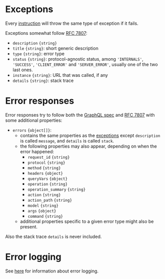 # Exceptions

Every [instruction](usage.md#instructions) will throw the same type of
exception if it fails.

Exceptions somewhat follow [RFC 7807](https://tools.ietf.org/rfc/rfc7807.txt):
  - `description` `{string}`
  - `title` `{string}`: short generic description
  - `type` `{string}`: error type
  - `status` `{string}`: protocol-agnostic status, among `'INTERNALS'`,
    `'SUCCESS'`, `'CLIENT_ERROR'` and `'SERVER_ERROR'`, usually one of the
    two last ones.
  - `instance` `{string}`: URL that was called, if any
  - `details` `{string}`: stack trace

# Error responses

Error responses try to follow both the
[GraphQL spec](https://facebook.github.io/graphql/#sec-Errors) and
[RFC 7807](https://tools.ietf.org/rfc/rfc7807.txt) with some
additional properties:
  - `errors` `{object[]}`:
    - contains the same properties as the [exceptions](#exceptions)
      except `description` is called `message`, and `details` is called `stack`.
    - the following properties may also appear, depending on when
      the error happened:
      - `request_id` `{string}`
      - `protocol` `{string}`
      - `method` `{string}`
      - `headers` `{object}`
      - `queryVars` `{object}`
      - `operation` `{string}`
      - `operation_summary` `{string}`
      - `action` `{string}`
      - `action_path` `{string}`
      - `model` `{string}`
      - `args` `{object}`
      - `command` `{string}`
    - additional properties specific to a given error type might also be
      present.

Also the stack trace `details` is never included.

# Error logging

See [here](events.md#error-information) for information about error logging.
